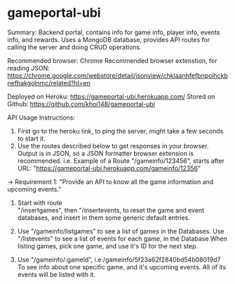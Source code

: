 # gameportal-ubi

Summary:
Backend portal, contains info for game info, player info, events info, and rewards. Uses a MongoDB database, provides API routes for calling the server and doing CRUD operations.

Recommended browser: Chrome
Recommended browser extenstion, for reading JSON:
https://chrome.google.com/webstore/detail/jsonview/chklaanhfefbnpoihckbnefhakgolnmc/related?hl=en

Deployed on Heroku: https://gameportal-ubi.herokuapp.com/
Stored on Github: https://github.com/khoi148/gameportal-ubi

API Usage Instructions:

1. First go to the heroku link, to ping the server, might take a few seconds to start it.
2. Use the routes described below to get responses in your browser. Output is in JSON, so a JSON formatter browser extension is recommended.
   i.e. Example of a Route "/gameinfo/123456", starts after URL: "https://gameportal-ubi.herokuapp.com/gameinfo/12356"

-> Requirement 1: "Provide an API to know all the game information and upcoming events."

1. Start with route  
   "/insertgames", then
   "/insertevents,
   to reset the game and event databases, and insert in them some generic default entries.

2. Use "/gameinfo/listgames" to see a list of games in the Databases.
   Use "/listevents" to see a list of events for each game, in the Database
   When listing games, pick one game, and use it's ID for the next step.

3. Use "/gameinfo/:gameId",
   i.e /gameinfo/5f23a62f2840bd54b08019d7
   To see info about one specific game, and it's upcoming events. All of its events will be listed with it.

